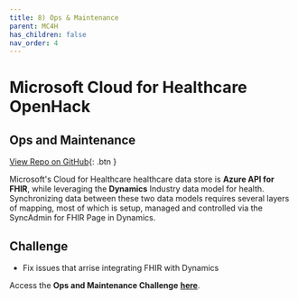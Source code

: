 ```yaml
---
title: 8) Ops & Maintenance
parent: MC4H
has_children: false
nav_order: 4
---
```

# Microsoft Cloud for Healthcare OpenHack

## Ops and Maintenance
[View Repo on GitHub](https://github.com/microsoft/openhack-mc4h/tree/main/Challenge-08){: .btn }

Microsoft's Cloud for Healthcare healthcare data store is **Azure API for FHIR**, while leveraging the **Dynamics** Industry data model for health.  Synchronizing data between these two data models requires several layers of mapping, most of which is setup, managed and controlled via the SyncAdmin for FHIR Page in Dynamics. 


## Challenge 
+ Fix issues that arrise integrating FHIR with Dynamics

Access the __Ops and Maintenance Challenge__ **[here](https://github.com/microsoft/openhack-mc4h/tree/main/Challenge-08)**.
